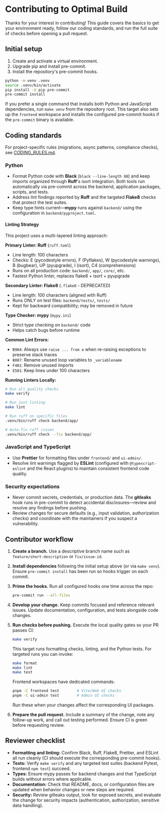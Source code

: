 # Contributing to Optimal Build

Thanks for your interest in contributing! This guide covers the basics to get
your environment ready, follow our coding standards, and run the full suite of
checks before opening a pull request.

## Initial setup

1. Create and activate a virtual environment.
2. Upgrade pip and install pre-commit.
3. Install the repository's pre-commit hooks.

```bash
python -m venv .venv
source .venv/bin/activate
pip install -U pip pre-commit
pre-commit install
```

If you prefer a single command that installs both Python and JavaScript
dependencies, run `make venv` from the repository root. This target also sets
up the `frontend` workspace and installs the configured pre-commit hooks if the
`pre-commit` binary is available.

## Coding standards

For project-specific rules (migrations, async patterns, compliance checks), see [CODING_RULES.md](CODING_RULES.md).

### Python

- Format Python code with **Black** (`black --line-length 88`) and keep imports
  organized through **Ruff**'s isort integration. Both tools run automatically
  via pre-commit across the backend, application packages, scripts, and tests.
- Address lint findings reported by **Ruff** and the targeted **Flake8** checks
  that protect the test suites.
- Keep type hints current—**mypy** runs against `backend/` using the
  configuration in `backend/pyproject.toml`.

#### Linting Strategy

This project uses a multi-layered linting approach:

**Primary Linter: Ruff** (`ruff.toml`)
- Line length: 100 characters
- Checks: E (pycodestyle errors), F (Pyflakes), W (pycodestyle warnings), B (bugbear), UP (pyupgrade), I (isort), C4 (comprehensions)
- Runs on all production code: `backend/`, `app/`, `core/`, etc.
- Fastest Python linter, replaces flake8 + isort + pyupgrade

**Secondary Linter: Flake8** (`.flake8` - DEPRECATED)
- Line length: 100 characters (aligned with Ruff)
- Runs ONLY on test files: `backend/tests/`, `tests/`
- Kept for backward compatibility; may be removed in future

**Type Checker: mypy** (`mypy.ini`)
- Strict type checking on `backend/` code
- Helps catch bugs before runtime

**Common Lint Errors:**
- `B904`: Always use `raise ... from e` when re-raising exceptions to preserve stack traces
- `B007`: Rename unused loop variables to `_variablename`
- `F401`: Remove unused imports
- `E501`: Keep lines under 100 characters

**Running Linters Locally:**
```bash
# Run all quality checks
make verify

# Run just linting
make lint

# Run ruff on specific files
.venv/bin/ruff check backend/app/

# Auto-fix ruff issues
.venv/bin/ruff check --fix backend/app/
```

### JavaScript and TypeScript

- Use **Prettier** for formatting files under `frontend/` and `ui-admin/`.
- Resolve lint warnings flagged by **ESLint** (configured with
  `@typescript-eslint` and the React plugins) to maintain consistent frontend
  code quality.

### Security expectations

- Never commit secrets, credentials, or production data. The **gitleaks** hook
  runs in pre-commit to detect accidental disclosures—review and resolve any
  findings before pushing.
- Review changes for secure defaults (e.g., input validation, authorization
  checks) and coordinate with the maintainers if you suspect a vulnerability.

## Contributor workflow

1. **Create a branch.** Use a descriptive branch name such as
   `feature/short-description` or `fix/issue-id`.
2. **Install dependencies** following the initial setup above (or via
   `make venv`). Ensure `pre-commit install` has been run so hooks trigger on
   each commit.
3. **Prime the hooks.** Run all configured hooks one time across the repo:

   ```bash
   pre-commit run --all-files
   ```

4. **Develop your change.** Keep commits focused and reference relevant issues.
   Update documentation, configuration, and tests alongside code changes.
5. **Run checks before pushing.** Execute the local quality gates so your PR
   passes CI:

   ```bash
   make verify
   ```

   This target runs formatting checks, linting, and the Python tests. For
   targeted runs you can invoke:

   ```bash
   make format
   make lint
   make test
   ```

   Frontend workspaces have dedicated commands:

   ```bash
   pnpm -C frontend test        # Vite/Web UI checks
   pnpm -C ui-admin test        # Admin UI checks
   ```

   Run these when your changes affect the corresponding UI packages.
6. **Prepare the pull request.** Include a summary of the change, note any
   follow-up work, and call out testing performed. Ensure CI is green before
   requesting review.

## Reviewer checklist

- **Formatting and linting:** Confirm Black, Ruff, Flake8, Prettier, and ESLint
  all run cleanly (CI should execute the corresponding pre-commit hooks).
- **Tests:** Verify `make verify` and any targeted test suites (backend Pytest,
  frontend `npm test`) succeed.
- **Types:** Ensure mypy passes for backend changes and that TypeScript builds
  without errors where applicable.
- **Documentation:** Check that README, docs, or configuration files are
  updated when behavior changes or new steps are required.
- **Security:** Review gitleaks output, look for exposed secrets, and evaluate
  the change for security impacts (authentication, authorization, sensitive
  data handling).
